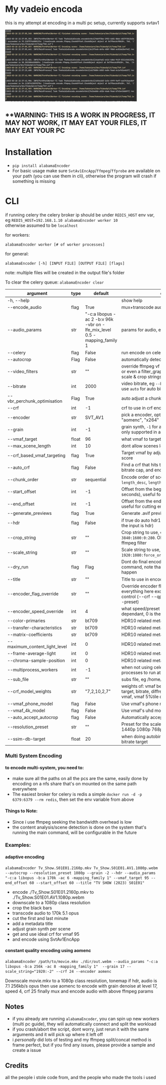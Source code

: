 # My vadeio encoda

this is my attempt at encoding in a multi pc setup, currently supports svtav1

![lovely screenshot of the worker](Screenshotidfk.png)

## **WARNING: THIS IS A WORK IN PROGRESS, IT MAY NOT WORK, IT MAY EAT YOUR FILES, IT MAY EAT YOUR PC

# Installation

* `pip install alabamaEncoder`
* For basic usage make sure `SvtAv1EncApp`/`ffmpeg`/`ffprobe` are available on your path (you can use them in cli),
  otherwise the program will crash if something is missing

# CLI

if running celery the celery broker ip should be under `REDIS_HOST` env var,
eg `REDIS_HOST=192.168.1.10 alabamaEncoder worker 10`  
otherwise assumed to be `localhost`

for workers:

````
alabamaEncoder worker [# of worker processes] 
````

for general:

````
alabamaEncoder [-h] [INPUT FILE] [OUTPUT FILE] [flags]
````

note: multiple files will be created in the output file's folder

To clear the celery queue: `alabamaEncoder clear`

| argument                      | type  | default                                                                   | description                                                                                                                                        |
|-------------------------------|-------|---------------------------------------------------------------------------|----------------------------------------------------------------------------------------------------------------------------------------------------|
| -h, --help                    |       |                                                                           | show help                                                                                                                                          |
| --encode_audio                | flag  | True                                                                      | mux+transcode audio into the output video                                                                                                          |
| --audio_params                | str   | "-c:a libopus -ac 2 -b:v 96k -vbr on -lfe_mix_level 0.5 -mapping_family 1 | params for audio, eg `-c:v libopus -ac 6`                                                                                                          |
| --celery                      | flag  | False                                                                     | run encode on celery cluster                                                                                                                       |
| --autocrop                    | Flag  | False                                                                     | automatically detect black bars and crop them                                                                                                      |
| --video_filters               | str   | ""                                                                        | override ffmpeg vf params, put your `-vf crop=...` or even a filter_graph, mutually exclusive with scale & crop strings                            |
| --bitrate                     | int   | 2000                                                                      | video bitrate, eg `--bitrate 1000` for 1000kb/s, use `auto` for auto bitrate picking                                                               |
| --vbr_perchunk_optimisation   | Flag  | True                                                                      | auto adjust a chunks vbr bitrate to hit ssim target                                                                                                |
| --crf                         | int   | -1                                                                        | crf to use in crf encode mode                                                                                                                      |
| --encoder                     | str   | SVT_AV1                                                                   | pick a encoder, options are "svt_av1", "x265", "aomenc", "x264"                                                                                    |
| --grain                       | int   | -1                                                                        | grain synth, `-1` for auto, `-2` for auto per chunk, only supported in aomenc, svtav1encapp                                                        |
| --vmaf_target                 | float | 96                                                                        | what vmaf to target with auto ladder                                                                                                               |
| --max_scene_length            | int   | 10                                                                        | dont allow scenes longer than this, in seconds                                                                                                     |
| --crf_based_vmaf_targeting    | flag  | True                                                                      | Target vmaf by adjusting vmaf and calculation score                                                                                                |
| --auto_crf                    | flag  | False                                                                     | Find a crf that hits target vmaf, calculate a peak bitrate cap, and encode using CRF VBV                                                           |
| --chunk_order                 | str   | sequential                                                                | Encode order of scenes: `random`, `sequential`, `length_desc`, `length_asc`, `sequential_reverse`                                                  |
| --start_offset                | int   | -1                                                                        | Offset from the beginning of the video (in seconds), useful for cutting intros etc                                                                 |
| --end_offset                  | int   | -1                                                                        | Offset from the end of the video (in seconds), useful for cutting end credits outtros etc                                                          |
| --generate_previews           | flag  | True                                                                      | Generate .avif previews for encoded file                                                                                                           |
| --hdr                         | flag  | False                                                                     | if true do auto hdr10, if false tonemap (assuming the input is hdr)                                                                                |
| --crop_string                 | str   | ""                                                                        | Crop string to use, eg `1920:1080:0:0`, `3840:1600:0:280`. Obtained using the `cropdetect` ffmpeg filter                                           |
| --scale_string                | str   | ""                                                                        | Scale string to use, eg. `1920:1080`, `1280:-2`, `1920:1080:force_original_aspect_ratio=decrease`                                                  |
| --dry_run                     | flag  | Flag                                                                      | Dont do final encode and just reutrn encode command, note that analasys (like crf vmaf) will happen                                                |
| --title                       | str   | ""                                                                        | Title to use in encode's metadata                                                                                                                  |
| --encoder_flag_override       | str   | ""                                                                        | Override encoder flags by the program, put everything here except output paths, pass, rate control (--crf --qp), and speed (--cpu_used) (--preset) |
| --encoder_speed_override      | int   | 4                                                                         | what speed/preset level to use, encoder dependant, 0 is the slowest                                                                                |
| --color-primaries             | str   | bt709                                                                     | HDR10 related metadata                                                                                                                             |
| --transfer-characteristics    | str   | bt709                                                                     | HDR10 related metadata                                                                                                                             |
| --matrix-coefficients         | str   | bt709                                                                     | HDR10 related metadata                                                                                                                             |
| --maximum_content_light_level | int   | 0                                                                         | HDR10 related metadata                                                                                                                             |
| --frame-average-light         | int   | 0                                                                         | HDR10 related metadata                                                                                                                             |
| --chroma-sample-position      | int   | 0                                                                         | HDR10 related metadata                                                                                                                             |
| --multiprocess_workers        | int   | -1                                                                        | when not using celery, how many encode processes to run at once, `-1` for auto scale                                                               |
| --sub_file                    | str   | ""                                                                        | subs file, eg /home/user/subs.vvt                                                                                                                  |
| --crf_model_weights           | str   | "7,2,10,2,7"                                                              | weights of: vmaf bellow target, vmaf above target, bitrate, diffrence bettwen vmaf and 5%tile vmaf, vmaf 5%tile diff from target                   |
| --vmaf_phone_model            | flag  | False                                                                     | Use vmaf's phone model                                                                                                                             |
| --vmaf_4k_model               | flag  | False                                                                     | Use vmaf's uhd model                                                                                                                               |
| --auto_accept_autocrop        | flag  | False                                                                     | Automatically accept autocrop                                                                                                                      |
| --resolution_preset           | str   | ""                                                                        | Preset for the scale filter, possible choices are 4k 1440p 1080p 768p 720p 540p 480p 360p                                                          |
| --ssim-db-target              | float | 20                                                                        | when doing autobirate what ssim dB should the bitrate target                                                                                       |

### Multi System Encoding

#### to encode multi-system, you need to:

- make sure all the paths on all the pcs are the same, easily done by encoding on a nfs share that's on mounted on the
  same path everywhere
- The easiest broker for celery is redis a simple `docker run -d -p 6379:6379 --rm redis`, then set the env variable
  from above

#### Things to Note:

- Since i use ffmpeg seeking the bandwidth overhead is low
- the content analysis/scene detection is done on the system that's running the main command, will be configurable in
  the future

### Examples:

#### adaptive encoding

````
alabamaEncoder Tv_Show.S01E01.2160p.mkv Tv_Show.S01E01.AV1.1080p.webm --autocrop --resolution_preset 1080p --grain -2 --hdr --audio_params "-c:a libopus -b:a 170k -ac 6 -mapping_family 1" --vmaf_target 95 --end_offset 60 --start_offset 60 --title "TV SHOW (2023) S01E01"
````

* encode ./Tv_Show.S01E01.2160p.mkv to ./Tv_Show.S01E01.AV1.1080p.webm
* downscale to a 1080p class resolution
* crop the black bars
* transcode audio to 170k 5.1 opus
* cut the first and last minute
* add a metadata title
* adjust grain synth per scene
* get and use ideal crf for vmaf 95
* and encode using SvtAv1EncApp

#### constant quality encoding using aomenc

````
alabamaEncoder /path/to/movie.mkv ./dir/out.webm --audio_params "-c:a libopus -b:a 256k -ac 8 -mapping_family 1"  --grain 17 --scale_string="1920:-2" --crf 24 --encoder aomenc
````

Downscale movie.mkv to a 1080p class resolution, tonemap if hdr, audio is 7.1 256kb/s opus
then use aomenc to encode with grain denoise at level 17, speed 4, crf 25 finally mux and encode audio with above ffmpeg
params

## Notes

- if you already are running `alabamaEncoder`, you can spin up new workers (multi pc guide), they will automatically
  connect
  and split the workload
- if you crash/abort the script, dont worry, just rerun it with the same arguments and it will pick up where it left
  off
- i *personally* did lots of testing and my ffmpeg split/concat method is frame perfect, but if you find any issues,
  please provide a sample and create a issue

## Credits

all the people i stole code from, and the people who made the tools i used